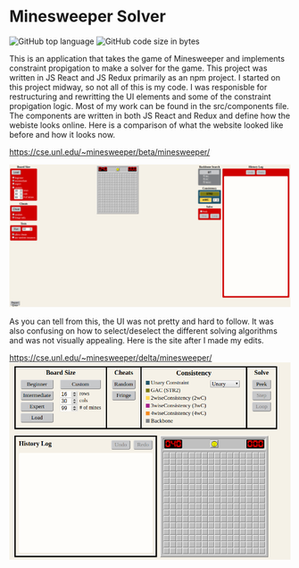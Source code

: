 # Minesweeper Solver
![GitHub top language](https://img.shields.io/github/languages/top/tzxb018/MinesweeperSolver?style=plastic)
![GitHub code size in bytes](https://img.shields.io/github/languages/code-size/tzxb018/MinesweeperSolver?style=plastic)


This is an application that takes the game of Minesweeper and implements constraint propigation to make a solver for the game. This project was written in JS React and JS Redux primarily as an npm project. I started on this project midway, so not all of this is my code. I was responisble for restructuring and rewritting the UI elements and some of the constraint propigation logic. Most of my work can be found in the src/components file. The components are written in both JS React and Redux and define how the webiste looks online. Here is a comparison of what the website looked like before and how it looks now.

https://cse.unl.edu/~minesweeper/beta/minesweeper/

![Alt text](/beta.png?raw=true "Optional Title")

As you can tell from this, the UI was not pretty and hard to follow. It was also confusing on how to select/deselect the different solving algorithms and was not visually appealing. Here is the site after I made my edits. 

https://cse.unl.edu/~minesweeper/delta/minesweeper/
![Alt_text](/delta.png?raw=true)

